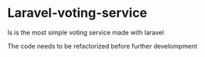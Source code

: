 # Laravel-voting-service

Is is the most simple voting service made with laravel

The code needs to be refactorized before further develompment
